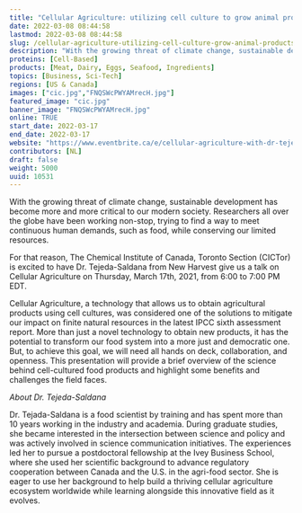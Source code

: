 ```yaml
---
title: "Cellular Agriculture: utilizing cell culture to grow animal products"
date: 2022-03-08 08:44:58
lastmod: 2022-03-08 08:44:58
slug: /cellular-agriculture-utilizing-cell-culture-grow-animal-products
description: "With the growing threat of climate change, sustainable development has become more and more critical to our modern society. Researchers all over the globe have been working non-stop, trying to find a way to meet continuous human demands, such as food, while conserving our limited resources.For that reason, The Chemical Institute of Canada, Toronto Section (CICTor) is excited to have Dr. Tejeda-Saldana from New Harvest give us a talk on Cellular Agriculture on Thursday, March 17th, 2021, from 6:00 to 7:00 PM EDT."
proteins: [Cell-Based]
products: [Meat, Dairy, Eggs, Seafood, Ingredients]
topics: [Business, Sci-Tech]
regions: [US & Canada]
images: ["cic.jpg","FNQSWcPWYAMrecH.jpg"]
featured_image: "cic.jpg"
banner_image: "FNQSWcPWYAMrecH.jpg"
online: TRUE
start_date: 2022-03-17
end_date: 2022-03-17
website: "https://www.eventbrite.ca/e/cellular-agriculture-with-dr-tejeda-saldana-tickets-290198951877"
contributors: [NL]
draft: false
weight: 5000
uuid: 10531
---
```

<p>With the growing threat of climate change, sustainable development has become more and more critical to our modern society. Researchers all over the globe have been working non-stop, trying to find a way to meet continuous human demands, such as food, while conserving our limited resources.</p>
<p>For that reason, The Chemical Institute of Canada, Toronto Section (CICTor) is excited to have Dr. Tejeda-Saldana from New Harvest give us a talk on Cellular Agriculture on Thursday, March 17th, 2021, from 6:00 to 7:00 PM EDT.</p>
<p>Cellular Agriculture, a technology that allows us to obtain agricultural products using cell cultures, was considered one of the solutions to mitigate our impact on finite natural resources in the latest IPCC sixth assessment report. More than just a novel technology to obtain new products, it has the potential to transform our food system into a more just and democratic one. But, to achieve this goal, we will need all hands on deck, collaboration, and openness. This presentation will provide a brief overview of the science behind cell-cultured food products and highlight some benefits and challenges the field faces.</p>
<p><em>About Dr. Tejeda-Saldana</em></p>
<p>Dr. Tejada-Saldana is a food scientist by training and has spent more than 10 years working in the industry and academia. During graduate studies, she became interested in the intersection between science and policy and was actively involved in science communication initiatives. The experiences led her to pursue a postdoctoral fellowship at the Ivey Business School, where she used her scientific background to advance regulatory cooperation between Canada and the U.S. in the agri-food sector. She is eager to use her background to help build a thriving cellular agriculture ecosystem worldwide while learning alongside this innovative field as it evolves.</p>
